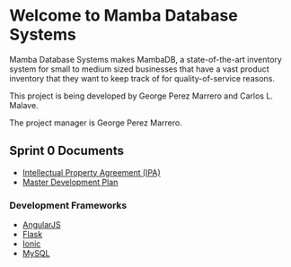# Welcome to Mamba Database Systems

Mamba Database Systems makes MambaDB, a state-of-the-art inventory system for small to medium sized businesses that have a vast product inventory that they want to keep track of for quality-of-service reasons.

This project is being developed by George Perez Marrero and Carlos L. Malave.

The project manager is George Perez Marrero.

## Sprint 0 Documents

* [Intellectual Property Agreement (IPA)](/docs/intellectual-property-agreement.md)
* [Master Development Plan](/docs/master-development-plan.md)

### Development Frameworks

* [AngularJS](https://angularjs.org/)
* [Flask](http://flask.pocoo.org)
* [Ionic](https://ionicframework.com)
* [MySQL](https://github.com/mysql/mysql-server)